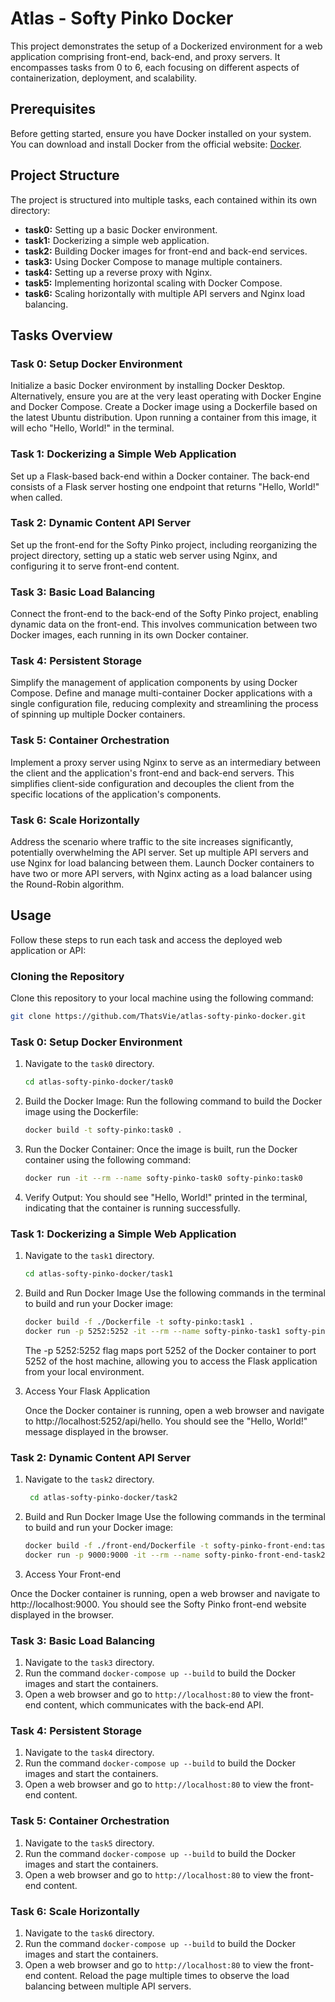 # Atlas - Softy Pinko Docker

This project demonstrates the setup of a Dockerized environment for a web application comprising front-end, back-end, and proxy servers. It encompasses tasks from 0 to 6, each focusing on different aspects of containerization, deployment, and scalability.

## Prerequisites

Before getting started, ensure you have Docker installed on your system. You can download and install Docker from the official website: [Docker](https://www.docker.com/get-started).

## Project Structure

The project is structured into multiple tasks, each contained within its own directory:

- **task0:** Setting up a basic Docker environment.
- **task1:** Dockerizing a simple web application.
- **task2:** Building Docker images for front-end and back-end services.
- **task3:** Using Docker Compose to manage multiple containers.
- **task4:** Setting up a reverse proxy with Nginx.
- **task5:** Implementing horizontal scaling with Docker Compose.
- **task6:** Scaling horizontally with multiple API servers and Nginx load balancing.

## Tasks Overview

### Task 0: Setup Docker Environment

Initialize a basic Docker environment by installing Docker Desktop. Alternatively, ensure you are at the very least operating with Docker Engine and Docker Compose. Create a Docker image using a Dockerfile based on the latest Ubuntu distribution. Upon running a container from this image, it will echo "Hello, World!" in the terminal.

### Task 1: Dockerizing a Simple Web Application

Set up a Flask-based back-end within a Docker container. The back-end consists of a Flask server hosting one endpoint that returns "Hello, World!" when called.

### Task 2: Dynamic Content API Server

Set up the front-end for the Softy Pinko project, including reorganizing the project directory, setting up a static web server using Nginx, and configuring it to serve front-end content.

### Task 3: Basic Load Balancing

Connect the front-end to the back-end of the Softy Pinko project, enabling dynamic data on the front-end. This involves communication between two Docker images, each running in its own Docker container.

### Task 4: Persistent Storage

Simplify the management of application components by using Docker Compose. Define and manage multi-container Docker applications with a single configuration file, reducing complexity and streamlining the process of spinning up multiple Docker containers.

### Task 5: Container Orchestration

Implement a proxy server using Nginx to serve as an intermediary between the client and the application's front-end and back-end servers. This simplifies client-side configuration and decouples the client from the specific locations of the application's components.

### Task 6: Scale Horizontally

Address the scenario where traffic to the site increases significantly, potentially overwhelming the API server. Set up multiple API servers and use Nginx for load balancing between them. Launch Docker containers to have two or more API servers, with Nginx acting as a load balancer using the Round-Robin algorithm.


## Usage

Follow these steps to run each task and access the deployed web application or API:

### Cloning the Repository

Clone this repository to your local machine using the following command:
```bash
git clone https://github.com/ThatsVie/atlas-softy-pinko-docker.git
```
### Task 0: Setup Docker Environment

1. Navigate to the `task0` directory.
   ```bash
   cd atlas-softy-pinko-docker/task0
   ```
2. Build the Docker Image: Run the following command to build the Docker image using the Dockerfile:
   ```bash
   docker build -t softy-pinko:task0 .
   ```
3. Run the Docker Container: Once the image is built, run the Docker container using the following command:
   ```bash
   docker run -it --rm --name softy-pinko-task0 softy-pinko:task0
   ```
4. Verify Output: You should see "Hello, World!" printed in the terminal, indicating that the container is running successfully.

### Task 1: Dockerizing a Simple Web Application

1. Navigate to the `task1` directory.
   ```bash
   cd atlas-softy-pinko-docker/task1
   ```
2. Build and Run Docker Image
   Use the following commands in the terminal to build and run your Docker image:
   ```bash
   docker build -f ./Dockerfile -t softy-pinko:task1 .
   docker run -p 5252:5252 -it --rm --name softy-pinko-task1 softy-pinko:task1
   ```
   The -p 5252:5252 flag maps port 5252 of the Docker container to port 5252 of the host machine, allowing you to access the    Flask application from your local environment.

3. Access Your Flask Application

   Once the Docker container is running, open a web browser and navigate to http://localhost:5252/api/hello. You should see the "Hello, World!" message displayed in the browser.

### Task 2: Dynamic Content API Server

1. Navigate to the `task2` directory.
   ```bash
    cd atlas-softy-pinko-docker/task2
   ```
2. Build and Run Docker Image
   Use the following commands in the terminal to build and run your Docker image:
   ```bash
   docker build -f ./front-end/Dockerfile -t softy-pinko-front-end:task2 ./front-end
   docker run -p 9000:9000 -it --rm --name softy-pinko-front-end-task2 softy-pinko-front-end:task2
   ```
3. Access Your Front-end

Once the Docker container is running, open a web browser and navigate to http://localhost:9000. You should see the Softy Pinko front-end website displayed in the browser.

### Task 3: Basic Load Balancing

1. Navigate to the `task3` directory.
2. Run the command `docker-compose up --build` to build the Docker images and start the containers.
3. Open a web browser and go to `http://localhost:80` to view the front-end content, which communicates with the back-end API.

### Task 4: Persistent Storage

1. Navigate to the `task4` directory.
2. Run the command `docker-compose up --build` to build the Docker images and start the containers.
3. Open a web browser and go to `http://localhost:80` to view the front-end content.

### Task 5: Container Orchestration

1. Navigate to the `task5` directory.
2. Run the command `docker-compose up --build` to build the Docker images and start the containers.
3. Open a web browser and go to `http://localhost:80` to view the front-end content.

### Task 6: Scale Horizontally

1. Navigate to the `task6` directory.
2. Run the command `docker-compose up --build` to build the Docker images and start the containers.
3. Open a web browser and go to `http://localhost:80` to view the front-end content. Reload the page multiple times to observe the load balancing between multiple API servers.

